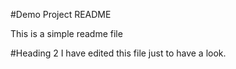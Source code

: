 #Demo Project README

This is a simple readme file

#Heading 2
I have edited this file just to have a look.
